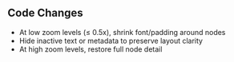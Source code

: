 ## Code Changes

- At low zoom levels (≤ 0.5x), shrink font/padding around nodes
- Hide inactive text or metadata to preserve layout clarity
- At high zoom levels, restore full node detail
